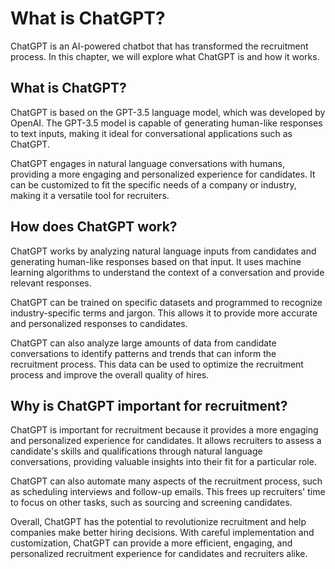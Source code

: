 What is ChatGPT?
==================================================

ChatGPT is an AI-powered chatbot that has transformed the recruitment process. In this chapter, we will explore what ChatGPT is and how it works.

What is ChatGPT?
----------------

ChatGPT is based on the GPT-3.5 language model, which was developed by OpenAI. The GPT-3.5 model is capable of generating human-like responses to text inputs, making it ideal for conversational applications such as ChatGPT.

ChatGPT engages in natural language conversations with humans, providing a more engaging and personalized experience for candidates. It can be customized to fit the specific needs of a company or industry, making it a versatile tool for recruiters.

How does ChatGPT work?
----------------------

ChatGPT works by analyzing natural language inputs from candidates and generating human-like responses based on that input. It uses machine learning algorithms to understand the context of a conversation and provide relevant responses.

ChatGPT can be trained on specific datasets and programmed to recognize industry-specific terms and jargon. This allows it to provide more accurate and personalized responses to candidates.

ChatGPT can also analyze large amounts of data from candidate conversations to identify patterns and trends that can inform the recruitment process. This data can be used to optimize the recruitment process and improve the overall quality of hires.

Why is ChatGPT important for recruitment?
-----------------------------------------

ChatGPT is important for recruitment because it provides a more engaging and personalized experience for candidates. It allows recruiters to assess a candidate's skills and qualifications through natural language conversations, providing valuable insights into their fit for a particular role.

ChatGPT can also automate many aspects of the recruitment process, such as scheduling interviews and follow-up emails. This frees up recruiters' time to focus on other tasks, such as sourcing and screening candidates.

Overall, ChatGPT has the potential to revolutionize recruitment and help companies make better hiring decisions. With careful implementation and customization, ChatGPT can provide a more efficient, engaging, and personalized recruitment experience for candidates and recruiters alike.
